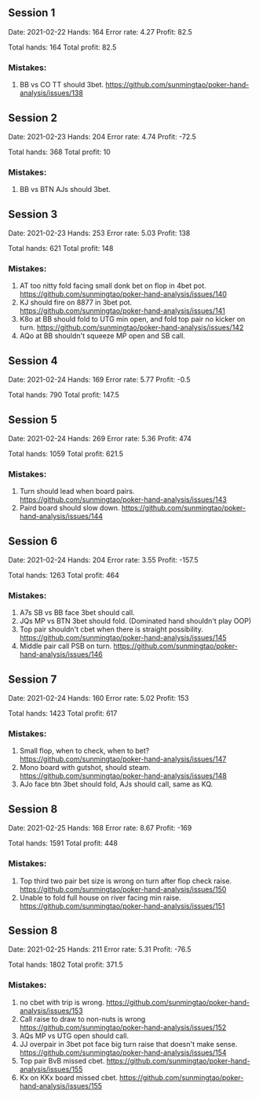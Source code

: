 ## Session 1

Date: 2021-02-22
Hands: 164
Error rate: 4.27
Profit: 82.5

Total hands: 164
Total profit: 82.5

### Mistakes:

1. BB vs CO TT should 3bet. https://github.com/sunmingtao/poker-hand-analysis/issues/138

## Session 2

Date: 2021-02-23
Hands: 204
Error rate: 4.74
Profit: -72.5

Total hands: 368
Total profit: 10

### Mistakes:

1. BB vs BTN AJs should 3bet. 

## Session 3

Date: 2021-02-23
Hands: 253
Error rate: 5.03
Profit: 138

Total hands: 621
Total profit: 148

### Mistakes:

1. AT too nitty fold facing small donk bet on flop in 4bet pot. https://github.com/sunmingtao/poker-hand-analysis/issues/140
2. KJ should fire on 8877 in 3bet pot. https://github.com/sunmingtao/poker-hand-analysis/issues/141
3. K8o at BB should fold to UTG min open, and fold top pair no kicker on turn. https://github.com/sunmingtao/poker-hand-analysis/issues/142
4. AQo at BB shouldn't squeeze MP open and SB call. 

## Session 4

Date: 2021-02-24
Hands: 169
Error rate: 5.77
Profit: -0.5

Total hands: 790
Total profit: 147.5

## Session 5

Date: 2021-02-24
Hands: 269
Error rate: 5.36
Profit: 474

Total hands: 1059
Total profit: 621.5

### Mistakes:

1. Turn should lead when board pairs. https://github.com/sunmingtao/poker-hand-analysis/issues/143
2. Paird board should slow down. https://github.com/sunmingtao/poker-hand-analysis/issues/144

## Session 6

Date: 2021-02-24
Hands: 204
Error rate: 3.55
Profit: -157.5

Total hands: 1263
Total profit: 464

### Mistakes:

1. A7s SB vs BB face 3bet should call.
2. JQs MP vs BTN 3bet should fold. (Dominated hand shouldn't play OOP)
3. Top pair shouldn't cbet when there is straight possibility. https://github.com/sunmingtao/poker-hand-analysis/issues/145
4. Middle pair call PSB on turn. https://github.com/sunmingtao/poker-hand-analysis/issues/146

## Session 7

Date: 2021-02-24
Hands: 160
Error rate: 5.02
Profit: 153

Total hands: 1423
Total profit: 617

### Mistakes:

1. Small flop, when to check, when to bet? https://github.com/sunmingtao/poker-hand-analysis/issues/147
2. Mono board with gutshot, should steam. https://github.com/sunmingtao/poker-hand-analysis/issues/148
3. AJo face btn 3bet should fold, AJs should call, same as KQ. 

## Session 8

Date: 2021-02-25
Hands: 168
Error rate: 8.67
Profit: -169

Total hands: 1591
Total profit: 448

### Mistakes:

1. Top third two pair bet size is wrong on turn after flop check raise. https://github.com/sunmingtao/poker-hand-analysis/issues/150
2. Unable to fold full house on river facing min raise. https://github.com/sunmingtao/poker-hand-analysis/issues/151

## Session 8

Date: 2021-02-25
Hands: 211
Error rate: 5.31
Profit: -76.5

Total hands: 1802
Total profit: 371.5

### Mistakes:

1. no cbet with trip is wrong. https://github.com/sunmingtao/poker-hand-analysis/issues/153
2. Call raise to draw to non-nuts is wrong https://github.com/sunmingtao/poker-hand-analysis/issues/152
3. AQs MP vs UTG open should call.
4. JJ overpair in 3bet pot face big turn raise that doesn't make sense. https://github.com/sunmingtao/poker-hand-analysis/issues/154
5. Top pair BvB missed cbet. https://github.com/sunmingtao/poker-hand-analysis/issues/155
6. Kx on KKx board missed cbet. https://github.com/sunmingtao/poker-hand-analysis/issues/155
